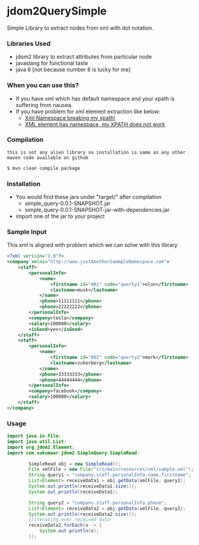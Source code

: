 # jdom2QuerySimple

Simple Library to extract nodes from xml with dot notation.

### Libraries Used
- jdom2 library to extract attributes from particular node
- javaslang for functional taste
- java 8 [not because number 8 is lucky for me]

### When you can use this?
- If you have xml which has default namespace and your xpath is suffering from nausea.
- If you have problem for xml element extraction like below:
    * [Xml Namespace breaking my xpath!]
    * [XML element has namespace, my XPATH does not work] 

### Compilation
`this is not any alien library so installation is same as any other maven code available on github`
```sh
$ mvn clean compile package
```
### Installation
- You would find these jars under "target/" after compilation 
    - simple_query-0.0.1-SNAPSHOT.jar           
    - simple_query-0.0.1-SNAPSHOT-jar-with-dependencies.jar
- import one of the jar to your project 

### Sample Input
This xml is aligned with problem which we can solve with this library
```xml
<?xml version="1.0"?>
<company xmlns="http://www.justAnotherSammpleNamespace.com">
	<staff>
		<personalInfo>
			<name>
				<firstname id="001" code="qwerty1">elon</firstname>
				<lastname>musk</lastname>
			</name>
			<phone>11111111</phone>
			<phone>22222222</phone>
		</personalInfo>
		<company>tesla</company>
		<salary>100000</salary>
		<isGood>yes</isGood>
	</staff>
	<staff>
		<personalInfo>
			<name>
				<firstname id="002" code="qwerty2">mark</firstname>
				<lastname>zukerberg</lastname>
			</name>
			<phone>33333333</phone>
			<phone>44444444</phone>
		</personalInfo>
		<company>facebook</company>
		<salary>100000</salary>
	</staff>
</company>
```
### Usage


```java
import java.io.File;
import java.util.List;
import org.jdom2.Element;
import com.sukumaar.jdom2.SimpleQuery.SimpleRead;

        SimpleRead obj = new SimpleRead();
		File xmlFile = new File("src/main/resources/xml/sample.xml");
		String query1 = "company.staff.personalInfo.name.firstname";
		List<Element> receiveData1 = obj.getData(xmlFile, query1);
		System.out.println(receiveData1.size());
		System.out.println(receiveData1);

		String query2 = "company.staff.personalInfo.phone";
		List<Element> receiveData2 = obj.getData(xmlFile, query2);
		System.out.println(receiveData2.size());
		//iterating over received data
		receiveData2.forEach(x -> {
			System.out.println(x);
		});
```
[Xml Namespace breaking my xpath!]: <https://stackoverflow.com/questions/5239685/xml-namespace-breaking-my-xpath>
[XML element has namespace, my XPATH does not work
]:<https://stackoverflow.com/questions/10981312/xml-element-has-namespace-my-xpath-does-not-work>

